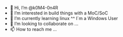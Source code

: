 - 👋 Hi, I’m @k0M4-0n4R
- 👀 I’m interested in build things with a MoC/SoC
- 🌱 I’m currently learning linux ^^ I´m a  Windows User
- 💞️ I’m looking to collaborate on ...
- 📫 How to reach me ...

<!---
k0M4-0n4R/k0M4-0n4R is a ✨ special ✨ repository because its `README.md` (this file) appears on your GitHub profile.
You can click the Preview link to take a look at your changes.
--->
